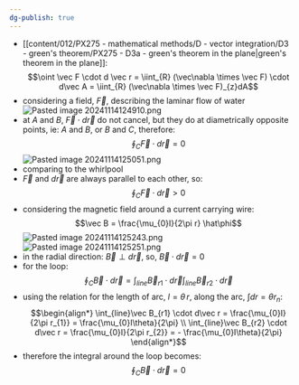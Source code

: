 ```yaml
---
dg-publish: true
---
```


- [[content/012/PX275 - mathematical methods/D - vector integration/D3 - green's theorem/PX275 - D3a - green's theorem in the plane\|green's theorem in the plane]]: 
$$\oint \vec F \cdot d \vec r =  \iint_{R} (\vec\nabla \times \vec F) \cdot d\vec A = \iint_{R} (\vec\nabla \times \vec F)_{z}dA$$
- considering a field, $\vec F$, describing the laminar flow of water
![Pasted image 20241114124910.png](/img/user/pics/Pasted%20image%2020241114124910.png)
- at $A$ and $B$, $\vec F \cdot d\vec r$ do not cancel, but they do at diametrically opposite points, ie: $A$ and $B$, or $B$ and $C$, therefore: 
$$\oint_{C}\vec F \cdot d\vec r = 0$$
![Pasted image 20241114125051.png](/img/user/pics/Pasted%20image%2020241114125051.png)
- comparing to the whirlpool
- $\vec F$ and $d\vec r$ are always parallel to each other, so: 
$$\oint_{C}\vec F \cdot d\vec r >0$$
- considering the magnetic field around a current carrying wire: 
$$\vec B = \frac{\mu_{0}I}{2\pi r} \hat\phi$$
![Pasted image 20241114125243.png](/img/user/pics/Pasted%20image%2020241114125243.png)
![Pasted image 20241114125251.png](/img/user/pics/Pasted%20image%2020241114125251.png)
- in the radial direction: $\vec B \perp d\vec r$, so, $\vec B \cdot d\vec r = 0$
- for the loop: 
$$\oint_{C}\vec B \cdot d\vec r = \int_{line}\vec B_{r1} \cdot d\vec r \int_{line}\vec B_{r2} \cdot d\vec r$$
- using the relation for the length of arc, $l = \theta\,r$, along the arc, $\int dr = \theta r_{n}:$ 
$$\begin{align*}
	\int_{line}\vec B_{r1} \cdot d\vec r = \frac{\mu_{0}I}{2\pi r_{1}} = \frac{\mu_{0}I\theta}{2\pi} \\
	\int_{line}\vec B_{r2} \cdot d\vec r = \frac{\mu_{0}I}{2\pi r_{2}} = - \frac{\mu_{0}I\theta}{2\pi}
\end{align*}$$
- therefore the integral around the loop becomes: 
$$\oint_{C}\vec B \cdot d\vec r = 0$$

